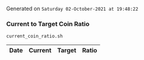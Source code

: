 Generated on `Saturday 02-October-2021 at 19:48:22`

### Current to Target Coin Ratio
`current_coin_ratio.sh`

Date|Current|Target|Ratio
---|---|---|---
